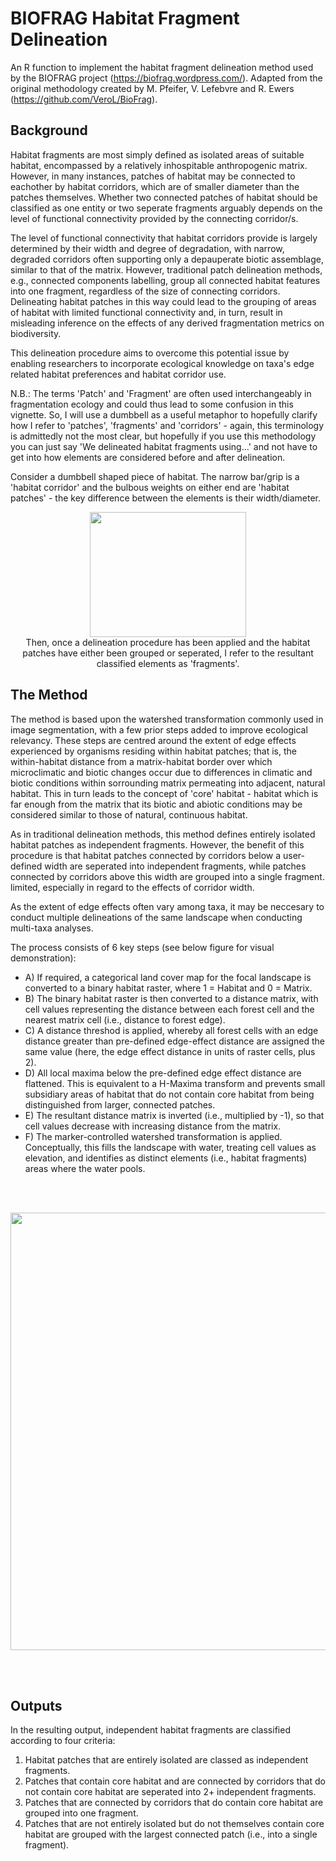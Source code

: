# BIOFRAG Habitat Fragment Delineation
An R function to implement the habitat fragment delineation method used by the BIOFRAG project (https://biofrag.wordpress.com/). Adapted from the original methodology created by M. Pfeifer, V. Lefebvre and R. Ewers (https://github.com/VeroL/BioFrag). 

## Background ##

Habitat fragments are most simply defined as isolated areas of suitable habitat, encompassed by a relatively inhospitable anthropogenic matrix. However, in many instances, patches of habitat may be connected to eachother by habitat corridors, which are of smaller diameter than the patches themselves. Whether two connected patches of habitat should be classified as one entity or two seperate fragments arguably depends on the level of functional connectivity provided by the connecting corridor/s. 

The level of functional connectivity that habitat corridors provide is largely determined by their width and degree of degradation, with narrow, degraded corridors often supporting only a depauperate biotic assemblage, similar to that of the matrix. However, traditional patch delineation methods, e.g., connected components labelling, group all connected habitat features into one fragment, regardless of the size of connecting corridors. Delineating habitat patches in this way could lead to the grouping of areas of habitat with limited functional connectivity and, in turn, result in misleading inference on the effects of any derived fragmentation metrics on biodiversity. 

This delineation procedure aims to overcome this potential issue by enabling researchers to incorporate ecological knowledge on taxa's edge related habitat preferences and habitat corridor use. 

N.B.: The terms 'Patch' and 'Fragment' are often used interchangeably in fragmentation ecology and could thus lead to some confusion in this vignette. So, I will use a dumbbell as a useful metaphor to hopefully clarify how I refer to 'patches', 'fragments' and 'corridors' - again, this terminology is admittedly not the most clear, but hopefully if you use this methodology you can just say 'We delineated habitat fragments using...' and not have to get into how elements are considered before and after delineation. 

Consider a dumbbell shaped piece of habitat. The narrow bar/grip is a 'habitat corridor' and the bulbous weights on either end are 'habitat patches' - the key difference between the elements is their width/diameter. 
<br/>
<p align="center">
<img src="https://user-images.githubusercontent.com/92942535/221232658-dcf2aa70-9c02-4ff4-b587-4417a0b2b0cb.png" width="250" height="200">
<br/>
Then, once a delineation procedure has been applied and the habitat patches have either been grouped or seperated, I refer to the resultant classified elements as 'fragments'.  

## The Method ##

The method is based upon the watershed transformation commonly used in image segmentation, with a few prior steps added to improve ecological relevancy. These steps are centred around the extent of edge effects experienced by organisms residing within habitat patches; that is, the within-habitat distance from a matrix-habitat border over which microclimatic and biotic changes occur due to differences in climatic and biotic conditions within sorrounding matrix permeating into adjacent, natural habitat. This in turn leads to the concept of 'core' habitat - habitat which is far enough from the matrix that its biotic and abiotic conditions may be considered similar to those of natural, continuous habitat.

As in traditional delineation methods, this method defines entirely isolated habitat patches as independent fragments. However, the benefit of this procedure is that  habitat patches connected by corridors below a user-defined width are seperated into independent fragments, while patches connected by corridors above this width are grouped into a single fragment.  limited, especially in regard to the effects of corridor width. 

As the extent of edge effects often vary among taxa, it may be neccesary to conduct multiple delineations of the same landscape when conducting multi-taxa analyses.

The process consists of 6 key steps (see below figure for visual demonstration):
  - A) If required, a categorical land cover map for the focal landscape is converted to a binary habitat raster, where 1 = Habitat and 0 = Matrix.
  - B) The binary habitat raster is then converted to a distance matrix, with cell values representing the distance between each forest cell and the nearest matrix cell (i.e., distance to forest edge).
  - C) A distance threshod is applied, whereby all forest cells with an edge distance greater than pre-defined edge-effect distance are assigned the same value (here, the edge effect distance in units of raster cells, plus 2).
  - D) All local maxima below the pre-defined edge effect distance are flattened. This is equivalent to a H-Maxima transform and prevents small subsidiary areas of habitat that do not contain core habitat from being distinguished from larger, connected patches.
  - E) The resultant distance matrix is inverted (i.e., multiplied by -1), so that cell values decrease with increasing distance from the matrix.
  - F) The marker-controlled watershed transformation is applied. Conceptually, this fills the landscape with water, treating cell values as elevation, and identifies as distinct elements (i.e., habitat fragments) areas where the water pools. 
<br/>
<br/>
<p align="center">
<img src="https://user-images.githubusercontent.com/92942535/221204121-6f1c0896-a48a-437f-a505-bc33534ca3bd.png" width="550" height="700">
</p>
<br/>
<br/>

## Outputs ##
 
In the resulting output, independent habitat fragments are classified according to four criteria:

  1) Habitat patches that are entirely isolated are classed as independent fragments.
  2) Patches that contain core habitat and are connected by corridors that do not contain core habitat are seperated into 2+ independent fragments.
  3) Patches that are connected by corridors that do contain core habitat are grouped into one fragment.
  4) Patches that are not entirely isolated but do not themselves contain core habitat are grouped with the largest connected patch (i.e., into a single fragment). 
